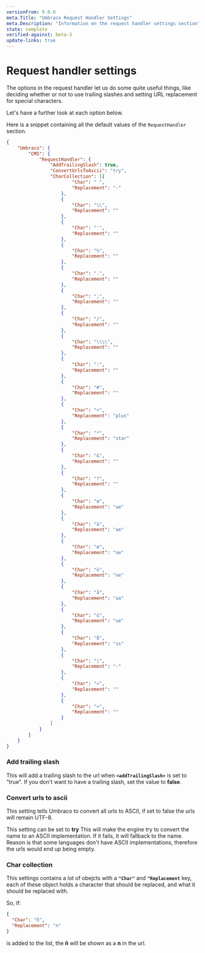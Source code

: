 ```yaml
---
versionFrom: 9.0.0
meta.Title: "Umbraco Request Handler Settings"
meta.Description: "Information on the request handler settings section"
state: complete
verified-against: beta-3
update-links: true
---
```


# Request handler settings

The options in the request handler let us do some quite useful things, like deciding whether or not to use trailing slashes and setting URL replacement for special characters.

Let's have a further look at each option below.

Here is a snippet containing all the default values of the `RequestHandler` section.

```json
{
	"Umbraco": {
		"CMS": {
			"RequestHandler": {
				"AddTrailingSlash": true,
				"ConvertUrlsToAscii": "try",
				"CharCollection": [{
						"Char": " ",
						"Replacement": "-"
					},
					{
						"Char": "\\",
						"Replacement": ""
					},
					{
						"Char": "'",
						"Replacement": ""
					},
					{
						"Char": "%",
						"Replacement": ""
					},
					{
						"Char": ".",
						"Replacement": ""
					},
					{
						"Char": ";",
						"Replacement": ""
					},
					{
						"Char": "/",
						"Replacement": ""
					},
					{
						"Char": "\\\\",
						"Replacement": ""
					},
					{
						"Char": ":",
						"Replacement": ""
					},
					{
						"Char": "#",
						"Replacement": ""
					},
					{
						"Char": "+",
						"Replacement": "plus"
					},
					{
						"Char": "*",
						"Replacement": "star"
					},
					{
						"Char": "&",
						"Replacement": ""
					},
					{
						"Char": "?",
						"Replacement": ""
					},
					{
						"Char": "æ",
						"Replacement": "ae"
					},
					{
						"Char": "ä",
						"Replacement": "ae"
					},
					{
						"Char": "ø",
						"Replacement": "oe"
					},
					{
						"Char": "ö",
						"Replacement": "oe"
					},
					{
						"Char": "å",
						"Replacement": "aa"
					},
					{
						"Char": "ü",
						"Replacement": "ue"
					},
					{
						"Char": "ß",
						"Replacement": "ss"
					},
					{
						"Char": "|",
						"Replacement": "-"
					},
					{
						"Char": "<",
						"Replacement": ""
					},
					{
						"Char": ">",
						"Replacement": ""
					}
				]
			}
		}
	}
}
```

### Add trailing slash

This will add a trailing slash to the url when **`<addTrailingSlash>`** is set to "true".
If you don't want to have a trailing slash, set the value to **false**.

### Convert urls to ascii

This setting tells Umbraco to convert all urls to ASCII, if set to false the urls will remain UTF-8. 

This setting can be set to **try** This will make the engine try to convert the name to an ASCII implementation. If it fails, it will fallback to the name. Reason is that some languages don't have ASCII implementations, therefore the urls would end up being empty.

### Char collection

This settings contains a lot of obejcts with a **`"Char"`** and **`"Replacement`** key, each of these object holds a character that should be replaced, and what it should be replaced with.

So, if:

```json
{
  "Char": "ñ",
  "Replacement": "n"
}
```

is added to the list, the **ñ** will be shown as a **n** in the url.
